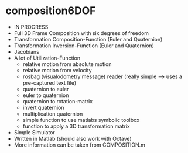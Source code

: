 composition6DOF
===============

* IN PROGRESS
* Full 3D Frame Composition with six degrees of freedom
* Transformation Composition-Function (Euler and Quaternion)
* Transformation Inversion-Function (Euler and Quaternion)
* Jacobians
* A lot of Utilization-Function
	* relative motion from absolute motion 
	* relative motion from velocity
 	* rosbag (visualodometry message) reader (really simple --> uses a pre-captured text file)
	* quaternion to euler
	* euler to quaternion
	* quaternion to rotation-matrix
	* invert quaternion
	* multiplication quaternion
	* simple function to use matlabs symbolic toolbox
	* function to apply a 3D transformation matrix
* Simple Simulator
* Written in Matlab (should also work with Octave)
* More information can be taken from COMPOSITION.m

